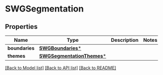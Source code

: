# SWGSegmentation

## Properties
Name | Type | Description | Notes
------------ | ------------- | ------------- | -------------
**boundaries** | [**SWGBoundaries***](SWGBoundaries.md) |  | 
**themes** | [**SWGSegmentationThemes***](SWGSegmentationThemes.md) |  | 

[[Back to Model list]](../README.md#documentation-for-models) [[Back to API list]](../README.md#documentation-for-api-endpoints) [[Back to README]](../README.md)


